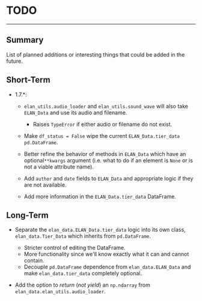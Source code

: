 # TODO
***
## Summary

List of planned additions or interesting things that could be added in the future.

## Short-Term

- 1.7.*:
    - `elan_utils.audio_loader` and `elan_utils.sound_wave` will also take `ELAN_Data` and use its audio and filename.
        - Raises `TypeError` if either audio or filename do not exist.

    - Make `df_status = False` wipe the current `ELAN_Data.tier_data` `pd.DataFrame`.

    - Better refine the behavior of methods in `ELAN_Data` which have an optional`**kwargs` argument (i.e. what to do if an element is `None` or is not a viable attribute name).

    - Add `author` and `date` fields to `ELAN_Data` and appropriate logic if they are not available.

    - Add more information in the `ELAN_Data.tier_data` DataFrame.

## Long-Term

- Separate the `elan_data.ELAN_Data.tier_data` logic into its own class, `elan_data.Tier_Data` which inherits from `pd.DataFrame`.
    - Stricter control of editing the DataFrame.
    - More functionality since we'll know exactly what it can and cannot contain.
    - Decouple `pd.DataFrame` dependence from `elan_data.ELAN_Data` and make `elan_data.tier_data` completely optional.

- Add the option to *return* (*not yield*) an `np.ndarray` from `elan_data.elan_utils.audio_loader`.
